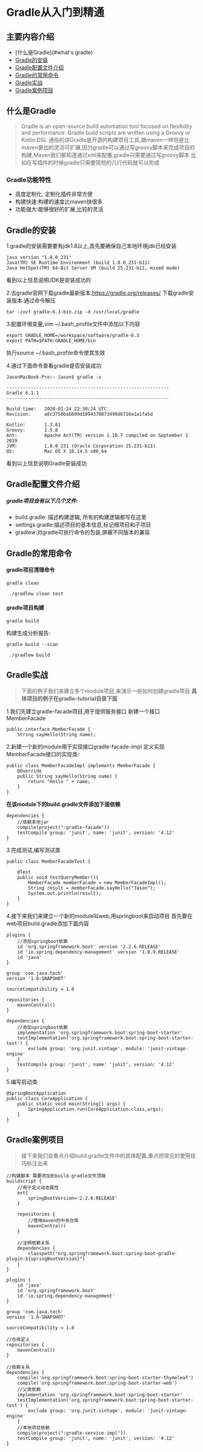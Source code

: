 # Gradle从入门到精通

## 主要内容介绍
* [什么是Gradle](#what's gradle)
* [Gradle的安装](#gradle_install)
* [Gradle配置文件介绍](#gradle_file)
* [Gradle的常用命令](#gradle_command)
* [Gradle实战](#gradle_practice)
* [Gradle案例项目](#gradle_project)

## 什么是Gradle
> Gradle is an open-source build automation tool focused on flexibility and performance. Gradle build scripts are written using a Groovy or Kotlin DSL
通俗的讲Gradle是开源的构建项目工具,跟maven一样但是比maven更加的灵活可扩展,因为gradle可以通过写groovy脚本来完成项目的构建,Maven我们都知道通过xml来配置,gradle只需要通过写groovy脚本
比如在写插件的时候gradle只需要简短的几行代码就可以完成

### Gradle功能特性
- 高度定制化: 定制化插件非常方便
- 构建快速:构建的速度比maven快很多
- 功能强大:能够很好的扩展,比较的灵活

## Gradle的安装
1.gradle的安装需要要有jdk1.8以上,首先要确保自己本地环境jdk已经安装
```shell script
java version "1.8.0_231"
Java(TM) SE Runtime Environment (build 1.8.0_231-b11)
Java HotSpot(TM) 64-Bit Server VM (build 25.231-b11, mixed mode)
```
看到以上信息说明JDK是安装成功的

2.去gradle官网下载gradle最新版本,https://gradle.org/releases/ 下载gradle安装版本
通过命令解压
```shell script
tar -zxvf gradle-6.3-bin.zip -d /usr/local/gradle
```

3.配置环境变量,vim ~/.bash_profile文件中添加以下内容
```shell script
export GRADLE_HOME=/workspace/software/gradle-6.3
export PATH=$PATH:GRADLE_HOME/bin
```
执行source ~/.bash_profile命令使其生效

4.通过下面命令查看gradle是否安装成功
```shell script
JasonMacBook-Pro:~ Jason$ gradle -v

------------------------------------------------------------
Gradle 6.1.1
------------------------------------------------------------

Build time:   2020-01-24 22:30:24 UTC
Revision:     a8c3750babb99d1894378073499d6716a1a1fa5d

Kotlin:       1.3.61
Groovy:       2.5.8
Ant:          Apache Ant(TM) version 1.10.7 compiled on September 1 2019
JVM:          1.8.0_231 (Oracle Corporation 25.231-b11)
OS:           Mac OS X 10.14.5 x86_64
```
看到以上信息说明Gradle安装成功

## Gradle配置文件介绍
##### gradle项目会有以下几个文件:
- build.gradle: 描述构建逻辑, 所有的构建逻辑都写在这里
- settings.gradle:描述项目的基本信息,标记根项目和子项目
- gradlew:对gradle可执行命令的包装,屏蔽不同版本的兼容

## Gradle的常用命令

#### gradle项目清理命令
```shell script
gradle clean
```
```shell script
 ./gradlew clean test
```

#### gradle项目构建
```shell script
gradle build
```
构建生成分析报告:
```shell script
gradle build --scan
```

```shell script
 ./gradlew build
```

## Gradle实战
> 下面的例子我们来建立多个module项目,来演示一些如何创建gradle项目
**具体项目的例子在gradle-tutorial目录下面**

1.我们先建立gradle-facade项目,用于提供服务接口
新建一个接口MemberFacade
```shell script
public interface MemberFacade {
    String sayHello(String name);
```

2.新建一个新的module用于实现接口gradle-facade-impl
定义实现MemberFacade接口的实现类:
```shell script
public class MemberFacadeImpl implements MemberFacade {
    @Override
    public String sayHello(String name) {
        return "Hello " + name;
    }
}
```
**在该module下的build.gradle文件添加下面依赖**
```shell script
dependencies {
    //依赖本地jar
    compile(project(":gradle-facade"))
    testCompile group: 'junit', name: 'junit', version: '4.12'
}
```
3.完成测试,编写测试类
```shell script
public class MemberFacadeTest {

    @Test
    public void testQueryMember(){
        MemberFacade memberFacade = new MemberFacadeImpl();
        String result = memberFacade.sayHello("Jason");
        System.out.println(result);
    }
}
```

4.接下来我们来建立一个新的module叫web,用springboot来启动项目
首先要在web项目build.gradle添加下面内容
```shell
plugins {
    //添加springboot依赖
    id 'org.springframework.boot' version '2.2.6.RELEASE'
    id 'io.spring.dependency-management' version '1.0.9.RELEASE'
    id 'java'
}

group 'com.java.tech'
version '1.0-SNAPSHOT'

sourceCompatibility = 1.8

repositories {
    mavenCentral()
}

dependencies {
    //添加springboot依赖
    implementation 'org.springframework.boot:spring-boot-starter'
    testImplementation('org.springframework.boot:spring-boot-starter-test') {
        exclude group: 'org.junit.vintage', module: 'junit-vintage-engine'
    }
    testCompile group: 'junit', name: 'junit', version: '4.12'
}
```
5.编写启动类
```shell script
@SpringBootApplication
public class CoreApplication {
    public static void main(String[] args) {
        SpringApplication.run(CoreApplication.class,args);
    }
}
```

## Gradle案例项目
> 接下来我们会重点介绍build.gradle文件中的具体配置,重点把常见的使用技巧标注出来  

```shell script
//构建脚本 需要添加到build.gradle文件顶端
buildscript {
    //用于定义动态属性
    ext{
        springBootVersion='2.2.6.RELEASE'
    }

    repositories {
        //使用maven的中央仓库
        mavenCentral()
    }

    //注明依赖关系
    dependencies {
        classpath("org.springframework.boot:spring-boot-gradle-plugin:${springBootVersion}")
    }
}

plugins {
    id 'java'
    id 'org.springframework.boot'
    id 'io.spring.dependency-management'
}

group 'com.java.tech'
version '1.0-SNAPSHOT'

sourceCompatibility = 1.8

//仓库定义
repositories {
    mavenCentral()
}

//依赖关系
dependencies {
    compile('org.springframework.boot:spring-boot-starter-thymeleaf')
    compile('org.springframework.boot:spring-boot-starter-web')
    //父类依赖
    implementation 'org.springframework.boot:spring-boot-starter'
    testImplementation('org.springframework.boot:spring-boot-starter-test') {
        exclude group: 'org.junit.vintage', module: 'junit-vintage-engine'
    }
    //本地项目依赖
    compile(project(":gradle-service-impl"))
    testCompile group: 'junit', name: 'junit', version: '4.12'
}
```